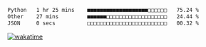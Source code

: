 
 <!--START_SECTION:waka-->

```txt
Python   1 hr 25 mins    ■■■■■■■■■■■■■■■■■■■□□□□□□   75.24 %
Other    27 mins         ■■■■■■□□□□□□□□□□□□□□□□□□□   24.44 %
JSON     0 secs          □□□□□□□□□□□□□□□□□□□□□□□□□   00.32 %
```

<!--END_SECTION:waka-->

[![wakatime](https://wakatime.com/badge/user/8f47ca76-7ab1-43a1-9479-d511fbd1982b.svg)](https://wakatime.com/@8f47ca76-7ab1-43a1-9479-d511fbd1982b)
